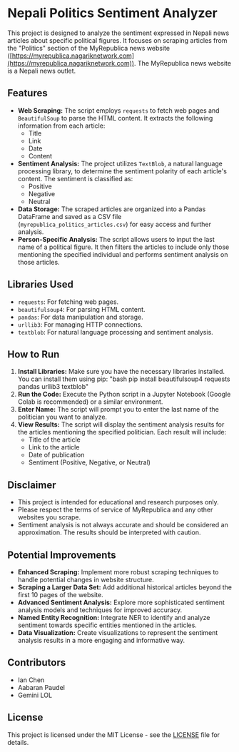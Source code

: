 # Nepali Politics Sentiment Analyzer

This project is designed to analyze the sentiment expressed in Nepali news articles about specific political figures. It focuses on scraping articles from the "Politics" section of the MyRepublica news website ([https://myrepublica.nagariknetwork.com](https://myrepublica.nagariknetwork.com)). The MyRepublica news website is a Nepali news outlet.

## Features

- **Web Scraping:** The script employs `requests` to fetch web pages and `BeautifulSoup` to parse the HTML content. It extracts the following information from each article:
    - Title
    - Link
    - Date
    - Content
- **Sentiment Analysis:** The project utilizes `TextBlob`, a natural language processing library, to determine the sentiment polarity of each article's content. The sentiment is classified as:
    - Positive
    - Negative
    - Neutral
- **Data Storage:**  The scraped articles are organized into a Pandas DataFrame and saved as a CSV file (`myrepublica_politics_articles.csv`) for easy access and further analysis.
- **Person-Specific Analysis:** The script allows users to input the last name of a political figure. It then filters the articles to include only those mentioning the specified individual and performs sentiment analysis on those articles.

## Libraries Used

- `requests`: For fetching web pages.
- `beautifulsoup4`: For parsing HTML content.
- `pandas`: For data manipulation and storage.
- `urllib3`: For managing HTTP connections.
- `textblob`: For natural language processing and sentiment analysis.

## How to Run

1.  **Install Libraries:** Make sure you have the necessary libraries installed. You can install them using pip: "bash pip install beautifulsoup4 requests pandas urllib3 textblob"
2.  **Run the Code:** Execute the Python script in a Jupyter Notebook (Google Colab is recommended) or a similar environment.
3.  **Enter Name:** The script will prompt you to enter the last name of the politician you want to analyze.
4.  **View Results:** The script will display the sentiment analysis results for the articles mentioning the specified politician. Each result will include:
    - Title of the article
    - Link to the article
    - Date of publication
    - Sentiment (Positive, Negative, or Neutral)

## Disclaimer

- This project is intended for educational and research purposes only.
- Please respect the terms of service of MyRepublica and any other websites you scrape.
- Sentiment analysis is not always accurate and should be considered an approximation. The results should be interpreted with caution.

## Potential Improvements

- **Enhanced Scraping:** Implement more robust scraping techniques to handle potential changes in website structure.
- **Scraping a Larger Data Set:** Add additional historical articles beyond the first 10 pages of the website.
- **Advanced Sentiment Analysis:** Explore more sophisticated sentiment analysis models and techniques for improved accuracy.
- **Named Entity Recognition:** Integrate NER to identify and analyze sentiment towards specific entities mentioned in the articles.
- **Data Visualization:** Create visualizations to represent the sentiment analysis results in a more engaging and informative way.

## Contributors

- Ian Chen
- Aabaran Paudel
- Gemini LOL

## License
This project is licensed under the MIT License - see the [LICENSE](LICENSE) file for details.

